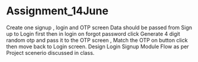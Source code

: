 # Assignment_14June
Create one signup , login and OTP screen Data should be passed from Sign up to Login first then in login on forgot password click Generate 4 digit random otp and pass it to the OTP screen , Match the OTP on button click then move back to Login screen. Design Login Signup Module Flow as per Project scenerio discussed in class.
